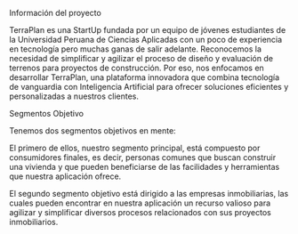 Información del proyecto

TerraPlan es una StartUp fundada por un equipo de jóvenes estudiantes de la Universidad Peruana de Ciencias Aplicadas con un 
poco de experiencia en tecnología pero muchas ganas de salir adelante. Reconocemos la necesidad de simplificar y agilizar el 
proceso de diseño y evaluación de terrenos para proyectos de construcción. Por eso, nos enfocamos en desarrollar TerraPlan, 
una plataforma innovadora que combina tecnología de vanguardia con Inteligencia Artificial para ofrecer soluciones eficientes 
y personalizadas a nuestros clientes.

Segmentos Objetivo

Tenemos dos segmentos objetivos en mente:

El primero de ellos, nuestro segmento principal, está compuesto por consumidores finales, es decir, personas comunes que buscan 
construir una vivienda y que pueden beneficiarse de las facilidades y herramientas que nuestra aplicación ofrece.

El segundo segmento objetivo está dirigido a las empresas inmobiliarias, las cuales pueden encontrar en nuestra aplicación un 
recurso valioso para agilizar y simplificar diversos procesos relacionados con sus proyectos inmobiliarios.
